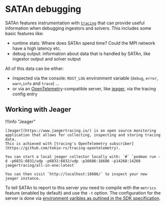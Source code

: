 # SATAn debugging

SATAn features instrumentation with [`tracing`](https://tracing.rs/tracing/) that can provide useful information when debugging ingestors and solvers.
This includes some basic features like:

- runtime stats: Where does SATAn spend time? Could the MPI network have a high latency etc.
- debug output: information about data that is handled by SATAn, like ingestor output and solver output

All of this data can be either:

- inspected via the console: `RUST_LOG` environment variable (`debug`, `error`, `warn`,`info` and `trace`) ...
- or via an [OpenTelemetry](https://opentelemetry.io/)-compatible server, like [jeager](https://www.jaegertracing.io/), via the tracing config entry

## Working with Jeager

!!!info "Jeager"

    [Jeager](https://www.jaegertracing.io/) is an open source monitoring application that allows for collecting, inspecting and storing tracing data.
    This is achieved with [tracing's OpenTelemetry subscriber](https://github.com/tokio-rs/tracing-opentelemetry).

    You can start a local jeager collector locally with: `#` `podman run -d -p6831:6831/udp -p6832:6832/udp -p16686:16686 -p14268:14268 jaegertracing/all-in-one:latest`

    You can then visit `http://localhost:16686/` to inspect your new jeager instance.

To tell SATAn to report to this server you need to compile with the `metrics` feature (enabled by default) and use the `-t` option.
The configuration for the server is done via [environment varibles as outlined in the SDK specification](https://opentelemetry.io/docs/specs/otel/configuration/sdk-environment-variables/#general-sdk-configuration).
